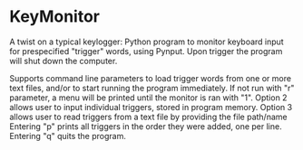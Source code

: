 # KeyMonitor
A twist on a typical keylogger: 
Python program to monitor keyboard input for prespecified "trigger" words, using Pynput. 
Upon trigger the program will shut down the computer.

Supports command line parameters to load trigger words from one or more text files, and/or to start running the program immediately.
If not run with "r" parameter, a menu will be printed until the monitor is ran with "1".
Option 2 allows user to input individual triggers, stored in program memory.
Option 3 allows user to read triggers from a text file by providing the file path/name
Entering "p" prints all triggers in the order they were added, one per line.
Entering "q" quits the program.
